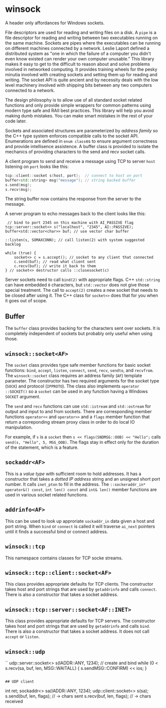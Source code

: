 # winsock

A header only affordances for Windows sockets.

File descriptors are used for reading and writing files on a disk. 
A `pipe` is a file descriptor for reading and writing between two executables running on the same machine.
Sockets are pipes where the executables can be running on different machines connected by a network.
Leslie Laport defined a distributed system as "one in which the failure of a computer you didn't even 
know existed can render your own computer unusable." This library makes it easy
to get to the difficult to reason about and solve problems involved in networked computing.
It provides training wheels for the pesky minutia involved with creating sockets
and setting them up for reading and writing. The socket API is quite ancient and
by necessity deals with the low level machinery involved with shipping bits
between any two computers connected to a network.

The design philosophy is to allow use of all standard socket related functions
and only provide simple wrappers for common patterns using modern type safe
and RAII best practices. This library will help you avoid making dumb mistakes. 
You can make smart mistakes in the rest of your code later.

Sockets and associated structures are parameterized by _address family_
so the C++ type system enforces compatible calls to the socket API. 
Enumerations are defined in `enum class`es to ensure argument correctness and provide
intellisence assistence. A buffer class is provided to isolate the mechanics of
providing characters to the send and recv socket calls.

A client program to send and receive a message using TCP to server 
`host` listening on `port` looks like this:
```C++
tcp::client::socket s(host, port);  // connect to host on port
buffer<std::string> msg("message"); // string backed buffer
s.send(msg);
s.recv(msg);
```
The string buffer now contains the response from the server to the message.

A server program to echo messages back to the client looks like this:
```
 // bind to port 2345 on this machine with AI_PASSIVE flag
tcp::server::socket<> s("localhost", "2345", AI::PASSIVE);
buffer<std::vector<char>> buf; // use vector char buffer 

::listen(s, SOMAXCONN); // call listen(2) with system suggested backlog

while (true) {
	socket<> c = s.accept(); // socket to any client that connected
	c.send(buf); // read what client sent
	c.recv(buf); // write it back to them
} // socket<> destructor calls ::closesocket(c)
```
Server sockets need to call `bind(2)` with appropriate flags. 
C++ `std::string` can have embedded `0` characters, but `std::vector` does not give those special treatment.
The call to `accept(2)` creates a new socket that needs to be closed after using it.
The C++ class for `socket<>` does that for you when it goes out of scope.

## Buffer

The `buffer` class provides backing for the characters sent over sockets.
It is completely independent of sockets but probably only useful when using those.

## `winsock::socket<AF>`

The `socket` class provides type safe member functions for basic socket functions:
`bind`, `accept`, `listen`, `connect`, `send`, `recv`, `sendto`, and `recvfrom`.
The `winsock::socket` class requires an address family (`AF`) template parameter.
The constructor has two required arguments for the socket type (`SOCK`) and protocol (`IPPROTO`).
The class also implements `operator ::SOCKET()` so a `socket` can be used in any
function having a Windows `SOCKET` argument.

The `send` and `recv` functions can use `std::istream` and `std::ostream` for output
and input to and from sockets. There are corresponding member functions
`operator<<` and `operator>>` and a `flags` member function that return a correponding
stream proxy class in order to do local IO manipulation.

For example, if `s` is a `socket` then `s << flags(SNDMSG::OOB) << "Hello";` calls
`send(s, "Hello", 5, MSG_OOB)`. The flags stay in effect only for the duration of
the statement, which is a feature.

## `sockaddr<AF>`

This is a _value type_ with sufficient room to hold addresses. It has a constructor
that takes a _dotted IP address_ string and an unsigned short port number. It calls
`inet_pton` to fill in the address. The `::sockeraddr_in* operator&() const`, 
`int len() const` and `int& len()` member functions are used in various socket related functions.

## `addrinfo<AF>`

This can be used to look up approriate `sockaddr_in` data given a host and port string.
When `bind` or `connect` is called it will traverse `ai_next` pointers until it finds
a successful bind or connect address.

## `winsock::tcp`

This namespace contains classes for TCP socke streams.

## `winsock::tcp::client::socket<AF>`

This class provides appropriate defaults for TCP clients. The constructor takes host and port
strings that are used by `getaddrinfo` and calls `connect`. There is also a constructor
that takes a socket address.

## `winsock::tcp::server::socket<AF::INET>`

This class provides appropriate defaults for TCP servers. The constructor takes host and port
strings that are used by `getaddrinfo` and calls `bind`. There is also a constructor
that takes a socket address. It does not call `accept` or `listen`.

## `winsock::udp`

``
udp::server::socket<> s(IADDR::ANY, 1234); // create and bind
while (0 < s.recv(sa, buf, len, MSG::WAITALL) {
	s.sendMSG::CONFIRM) << ios;
}
```

## UDP client
```
int ret;
sockaddr<> sa(IADDR::ANY, 1234);
udp::client::socket<> s(sa);
s.send(buf, len, flags); // -> chars sent
s.recv(buf, len, flags); // -> chars received
```
